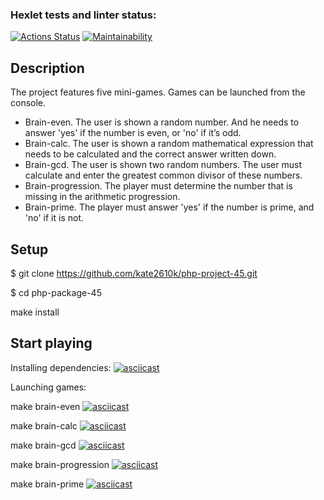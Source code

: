 ### Hexlet tests and linter status:
[![Actions Status](https://github.com/kate2610k/php-project-45/actions/workflows/hexlet-check.yml/badge.svg)](https://github.com/kate2610k/php-project-45/actions)
[![Maintainability](https://api.codeclimate.com/v1/badges/9f1ad25c3ca636f85337/maintainability)](https://codeclimate.com/github/kate2610k/php-project-45/maintainability)

## Description
The project features five mini-games. 
Games can be launched from the console.
- Brain-even.
The user is shown a random number. And he needs to answer 'yes' if the number is even, or 'no' if it’s odd.
- Brain-calc.
The user is shown a random mathematical expression that needs to be calculated and the correct answer written down.
- Brain-gcd.
The user is shown two random numbers. The user must calculate and enter the greatest common divisor of these numbers.
- Brain-progression.
The player must determine the number that is missing in the arithmetic progression.
- Brain-prime.
The player must answer 'yes' if the number is prime, and 'no' if it is not.
## Setup
   $ git clone https://github.com/kate2610k/php-project-45.git

   $ cd php-package-45

   make install

## Start playing
Installing dependencies:
[![asciicast](https://asciinema.org/a/HrQusmpkuI003USss39y2b230.svg)](https://asciinema.org/a/HrQusmpkuI003USss39y2b230)

Launching games:

make brain-even
[![asciicast](https://asciinema.org/a/ICwxmZQwwIwfmNUUbNzPhhOZC.svg)](https://asciinema.org/a/ICwxmZQwwIwfmNUUbNzPhhOZC)

make brain-calc
[![asciicast](https://asciinema.org/a/Jup21yK2ajam3waY2fFDc7atM.svg)](https://asciinema.org/a/Jup21yK2ajam3waY2fFDc7atM)

make brain-gcd
[![asciicast](https://asciinema.org/a/FSTxKpAncTfG8r4F5Iyn5QWKk.svg)](https://asciinema.org/a/FSTxKpAncTfG8r4F5Iyn5QWKk)

make brain-progression
[![asciicast](https://asciinema.org/a/jfBlp9GqTojdQ0yTvZxLJhSbC.svg)](https://asciinema.org/a/jfBlp9GqTojdQ0yTvZxLJhSbC)

make brain-prime
[![asciicast](https://asciinema.org/a/7m6d0YPtMFnhx83WDAD5Q6hxf.svg)](https://asciinema.org/a/7m6d0YPtMFnhx83WDAD5Q6hxf)
